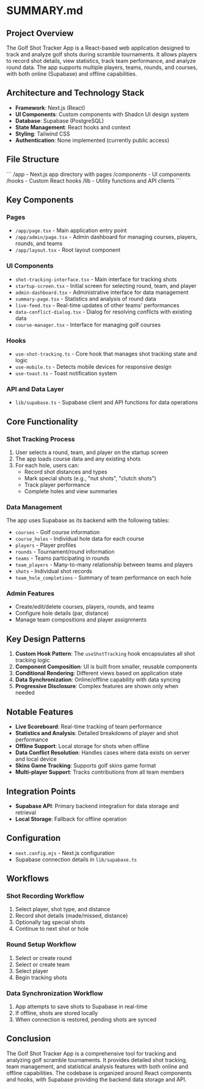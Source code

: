 # SUMMARY.md

## Project Overview

The Golf Shot Tracker App is a React-based web application designed to track and analyze golf shots during scramble tournaments. It allows players to record shot details, view statistics, track team performance, and analyze round data. The app supports multiple players, teams, rounds, and courses, with both online (Supabase) and offline capabilities.

## Architecture and Technology Stack

- **Framework**: Next.js (React)
- **UI Components**: Custom components with Shadcn UI design system
- **Database**: Supabase (PostgreSQL)
- **State Management**: React hooks and context
- **Styling**: Tailwind CSS
- **Authentication**: None implemented (currently public access)

## File Structure

\`\`\`
/app                 - Next.js app directory with pages
/components          - UI components
/hooks               - Custom React hooks
/lib                 - Utility functions and API clients
\`\`\`

## Key Components

### Pages

- `/app/page.tsx` - Main application entry point
- `/app/admin/page.tsx` - Admin dashboard for managing courses, players, rounds, and teams
- `/app/layout.tsx` - Root layout component

### UI Components

- `shot-tracking-interface.tsx` - Main interface for tracking shots
- `startup-screen.tsx` - Initial screen for selecting round, team, and player
- `admin-dashboard.tsx` - Administrative interface for data management
- `summary-page.tsx` - Statistics and analysis of round data
- `live-feed.tsx` - Real-time updates of other teams' performances
- `data-conflict-dialog.tsx` - Dialog for resolving conflicts with existing data
- `course-manager.tsx` - Interface for managing golf courses

### Hooks

- `use-shot-tracking.ts` - Core hook that manages shot tracking state and logic
- `use-mobile.ts` - Detects mobile devices for responsive design
- `use-toast.ts` - Toast notification system

### API and Data Layer

- `lib/supabase.ts` - Supabase client and API functions for data operations

## Core Functionality

### Shot Tracking Process

1. User selects a round, team, and player on the startup screen
2. The app loads course data and any existing shots
3. For each hole, users can:
   - Record shot distances and types
   - Mark special shots (e.g., "nut shots", "clutch shots")
   - Track player performance
   - Complete holes and view summaries

### Data Management

The app uses Supabase as its backend with the following tables:
- `courses` - Golf course information
- `course_holes` - Individual hole data for each course
- `players` - Player profiles
- `rounds` - Tournament/round information
- `teams` - Teams participating in rounds
- `team_players` - Many-to-many relationship between teams and players
- `shots` - Individual shot records
- `team_hole_completions` - Summary of team performance on each hole

### Admin Features

- Create/edit/delete courses, players, rounds, and teams
- Configure hole details (par, distance)
- Manage team compositions and player assignments

## Key Design Patterns

1. **Custom Hook Pattern**: The `useShotTracking` hook encapsulates all shot tracking logic
2. **Component Composition**: UI is built from smaller, reusable components
3. **Conditional Rendering**: Different views based on application state
4. **Data Synchronization**: Online/offline capability with data syncing
5. **Progressive Disclosure**: Complex features are shown only when needed

## Notable Features

- **Live Scoreboard**: Real-time tracking of team performance
- **Statistics and Analysis**: Detailed breakdowns of player and shot performance
- **Offline Support**: Local storage for shots when offline
- **Data Conflict Resolution**: Handles cases where data exists on server and local device
- **Skins Game Tracking**: Supports golf skins game format
- **Multi-player Support**: Tracks contributions from all team members

## Integration Points

- **Supabase API**: Primary backend integration for data storage and retrieval
- **Local Storage**: Fallback for offline operation

## Configuration

- `next.config.mjs` - Next.js configuration
- Supabase connection details in `lib/supabase.ts`

## Workflows

### Shot Recording Workflow

1. Select player, shot type, and distance
2. Record shot details (made/missed, distance)
3. Optionally tag special shots
4. Continue to next shot or hole

### Round Setup Workflow

1. Select or create round
2. Select or create team
3. Select player
4. Begin tracking shots

### Data Synchronization Workflow

1. App attempts to save shots to Supabase in real-time
2. If offline, shots are stored locally
3. When connection is restored, pending shots are synced

## Conclusion

The Golf Shot Tracker App is a comprehensive tool for tracking and analyzing golf scramble tournaments. It provides detailed shot tracking, team management, and statistical analysis features with both online and offline capabilities. The codebase is organized around React components and hooks, with Supabase providing the backend data storage and API.

